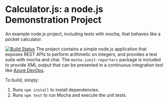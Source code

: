 Calculator.js: a node.js Demonstration Project
==============================================
An example node.js project, including tests with mocha, that behaves like
a pocket calculator.

[![Build Status](https://dev.azure.com/MikhailKoushar/Integrating%20External%20Source%20Control%20with%20Azure%20Pipelines/_apis/build/status/mkovsher.calculator?branchName=master)](https://dev.azure.com/MikhailKoushar/Integrating%20External%20Source%20Control%20with%20Azure%20Pipelines/_build/latest?definitionId=24&branchName=master)
The project contains a simple node.js application that exposes REST APIs
to perform arithmetic on integers, and provides a test suite with mocha
and chai.  The `mocha-junit-reporters` package is included to provide XML
output that can be presented in a continuous integration tool like
[Azure DevOps](https://azure.com/devops).

To build, simply:

1. Runs `npm install` to install dependencies.
2. Runs `npm test` to run Mocha and execute the unit tests.

